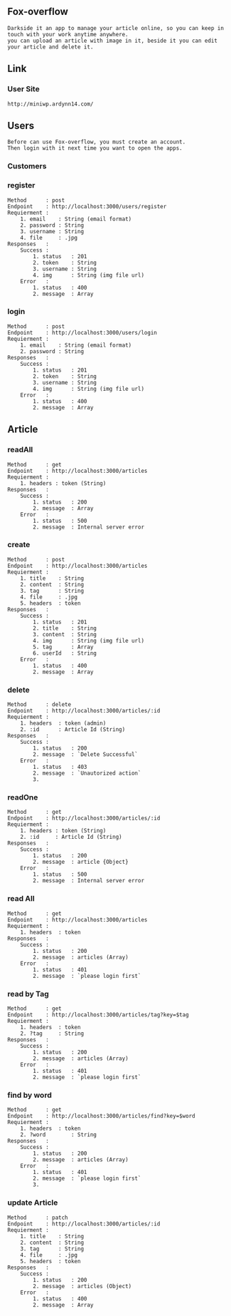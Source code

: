 ## Fox-overflow
    Darkside it an app to manage your article online, so you can keep in touch with your work anytime anywhere.
    you can upload an article with image in it, beside it you can edit your article and delete it.

## Link
### User Site
	http://miniwp.ardynn14.com/
## Users
	Before can use Fox-overflow, you must create an account.
	Then login with it next time you want to open the apps.
### Customers
### register
	Method		: post
	Endpoint	: http://localhost:3000/users/register
	Requierment	: 
		1. email	: String (email format)
		2. password : String
		3. username : String
		4. file		: .jpg
	Responses	:
		Success	: 
			1. status   : 201
			2. token    : String
			3. username : String
			4. img		: String (img file url)
		Error	:
			1. status 	: 400
			2. message	: Array
### login
	Method		: post
	Endpoint	: http://localhost:3000/users/login
	Requierment	: 
		1. email	: String (email format)
		2. password : String
	Responses	:
		Success	: 
			1. status   : 201
			2. token    : String
			3. username : String
			4. img		: String (img file url)
		Error	:
			1. status 	: 400
			2. message	: Array

## Article
### 	readAll
	Method		: get
	Endpoint	: http://localhost:3000/articles
	Requierment	: 
		1. headers : token (String)
	Responses	:
		Success	: 
			1. status   : 200
			2. message  : Array
		Error	:
			1. status 	: 500
			2. message	: Internal server error
### create
	Method		: post
	Endpoint	: http://localhost:3000/articles
	Requierment	: 
		1. title	: String
		2. content	: String
		3. tag 		: String
		4. file		: .jpg
		5. headers	: token
	Responses	:
		Success	: 
			1. status   : 201
			2. title    : String
			3. content 	: String
			4. img		: String (img file url)
			5. tag		: Array
			6. userId	: String
		Error	:
			1. status 	: 400
			2. message	: Array
### delete
	Method		: delete
	Endpoint	: http://localhost:3000/articles/:id
	Requierment	: 
		1. headers	: token (admin)
		2. :id	    : Article Id (String)
	Responses	:
		Success	: 
			1. status   : 200
			2. message  : `Delete Successful`
		Error	:
			1. status 	: 403
			2. message	: `Unautorized action`
			3. 
### 	readOne
	Method		: get
	Endpoint	: http://localhost:3000/articles/:id
	Requierment	: 
		1. headers : token (String)
		2. :id	   : Article Id (String)
	Responses	:
		Success	: 
			1. status   : 200
			2. message  : article {Object}
		Error	:
			1. status 	: 500
			2. message	: Internal server error
###  read All
	Method		: get
	Endpoint	: http://localhost:3000/articles
	Requierment	: 
		1. headers	: token
	Responses	:
		Success	: 
			1. status   : 200
			2. message  : articles (Array)
		Error	:
			1. status 	: 401
			2. message	: `please login first`
### read by Tag
	Method		: get
	Endpoint	: http://localhost:3000/articles/tag?key=$tag
	Requierment	: 
		1. headers	: token
		2. ?tag		: String
	Responses	:
		Success	: 
			1. status   : 200
			2. message  : articles (Array)
		Error	:
			1. status 	: 401
			2. message	: `please login first`

### find by word
	Method		: get
	Endpoint	: http://localhost:3000/articles/find?key=$word
	Requierment	: 
		1. headers	: token
		2. ?word		: String
	Responses	:
		Success	: 
			1. status   : 200
			2. message  : articles (Array)
		Error	:
			1. status 	: 401
			2. message	: `please login first`
			3. 
### update Article
	Method		: patch
	Endpoint	: http://localhost:3000/articles/:id
	Requierment	: 
		1. title	: String
		2. content	: String
		3. tag 		: String
		4. file		: .jpg
		5. headers	: token
	Responses	:
		Success	: 
			1. status   : 200
			2. message	: articles (Object)
		Error	:
			1. status 	: 400
			2. message	: Array
#
